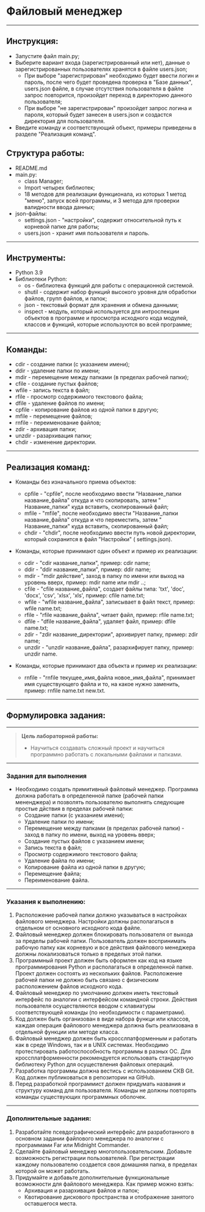 # Файловый менеджер

___

## Инструкция:

+ Запустите файл main.py;
+ Выберите вариант входа (зарегистрированный или нет), данные о зарегистрированных пользователях хранятся в файле
  users.json;
    + При выборе "зарегистрирован" необходимо будет ввести логин и пароль, после чего будет проведена проверка в "Базе
      данных", users.json файле, в случае отсутствия
      пользователя в файле запрос повторится, произойдет переход в директорию данного пользователя;
    + При выборе "не зарегистрирован" произойдет запрос логина и пароля, который будет занесен в users.json и создастся
      директория для пользователя.
+ Введите команду и соответствующий объект, примеры приведены в разделе "Реализация команд".

## Структура работы:

+ README.md
+ main.py:
    + class Manager;
    + Import четырех библиотек;
    + 18 методов для реализации функционала, из которых 1 метод "меню", запуск всей программы, и 3 метода для проверки
      валидности ввода данных;
+ json-файлы:
    + settings.json - "настройки", содержит относительной путь к корневой папке для работы;
    + users.json - хранит имя пользователя и пароль.

___

## Инструменты:

+ Python 3.9
+ Библиотеки Python:
    + os - библиотека функций для работы с операционной системой.
    + shutil - содержит набор функций высокого уровня для обработки файлов, групп файлов, и папок;
    + json - текстовый формат для хранения и обмена данными;
    + inspect - модуль, который используется для интроспекции объектов в программе и просмотра исходного кода модулей,
      классов и функций, которые используются во всей программе;

___

## Команды:

+ cdir - создание папки (с указанием имени);
+ ddir - удаление папки по имени;
+ mdir - перемещение между папками (в пределах рабочей папки);
+ cfile - создание пустых файлов;
+ wfile - запись текста в файл;
+ rfile - просмотр содержимого текстового файла;
+ dfile - удаление файлов по имени;
+ cpfile - копирование файлов из одной папки в другую;
+ mfile - перемещение файлов;
+ rnfile - переименование файлов;
+ zdir - архивация папки;
+ unzdir - разархивация папки;
+ chdir - изменение директории.

___

## Реализация команд:

+ Команды без изначального приема объектов:
    + cpfile - "cpfile", после необходимо ввести "Название_папки название_файла" откуда и что скопировать, затем "
      Название_папки" куда вставить, скопированный файл;
    + mfile - "mfile", после необходимо ввести "Название_папки название_файла" откуда и что переместить, затем "
      Название_папки" куда вставить, скопированный файл;
    + chdir - "chdir", после необходимо ввести путь новой директории, который сохранится в файл "Настройки" (
      settings.json).

+ Команды, которые принимают один объект и пример их реализации:
    + cdir - "cdir название_папки", пример: cdir name;
    + ddir - "ddir название_папки", пример: ddir name;
    + mdir - "mdir действие", заход в папку по имени или выход на уровень вверх, пример: mdir name или mdir ..;
    + cfile - "cfile название_файла", создает файлы типа: 'txt', 'doc', 'docx', 'csv', 'xlsx', 'xls', пример: cfile
      name.txt;
    + wfile - "wfile название_файла", записывает в файл текст, пример: wfile name.txt;
    + rfile - "rfile название_файла", читает файл, пример: rfile name.txt;
    + dfile - "dfile название_файла", удаляет файл, пример: dfile name.txt;
    + zdir - "zdir название_директории", архивирует папку, пример: zdir name;
    + unzdir - "unzdir название_файла", разархифирует папку, пример: unzdir name.

+ Команды, которые принимают два объекта и пример их реализации:
    + rnfile - "rnfile текущее_имя_файла новое_имя_файла", принимает имя существующего файла и то, на какое нужно
      заменить, пример: rnfile name.txt new.txt.

___

## Формулировка задания:

___
> **Цель лабораторной работы:**
> + Научиться создавать сложный проект и научиться программно работать с локальными файлами и папками.
___

### Задания для выполнения

+ Необходимо создать примитивный файловый менеджер. Программа должна работать в определенной папке (рабочей папки
  мененджера) и позволять пользователю выполнять следующие простые дйствия в пределах рабочей папки:
    + Создание папки (с указанием имени);
    + Удаление папки по имени;
    + Перемещение между папками (в пределах рабочей папки) - заход в папку по имени, выход на уровень вверх;
    + Создание пустых файлов с указанием имени;
    + Запись текста в файл;
    + Просмотр содержимого текстового файла;
    + Удаление файла по имени;
    + Копирование файла из одной папки в другую;
    + Перемещение файла;
    + Переименование файла.

___

### Указания к выполнению:

1. Расположение рабочей папки должно указываться в настройках файлового менеджера. Настройки должны располагаться в
   отдельном от основного исходного кода файле.
2. Файловый менеджер должен блокировать пользователя от выхода за пределы рабочей папки. Пользователь должен
   воспринимать рабочую папку как корневую и все действия файлового менеджера должны локализоваться только в пределых
   этой папки.
3. Программный проект должен быть оформлен как код на языке программирования Python и располагаться в определенной
   папке. Проект должен состоять из нескольких файлов. Расположение рабочей папки не должно быть связано с физическим
   расположением файлов исходного кода.
4. Файловый менеджер по умолчанию должен иметь текстовый интерфейс по аналогии с интерфейсом командной строки. Действия
   пользователя осуществляются вводом с клавиатуры соответствующей команды (по необходимости с параметрами).
5. Код должен быть организован в виде набора функци или классов, каждая операция файлового менеджера должна быть
   реализована в отдельной функции или методе класса.
6. Файловый менеджер должен быть кросслпатформенным и работать как в среде Windows, так и в UNIX системах. Необходимо
   протестировать работоспособность программы в разных OC. Для кроссплатформенности рекомендуется использовать
   стандартную библиотеку Python для осуществления файловых операций.
7. Разработка программы должна вестись с использованием СКВ Git. Код должен публиковаться в репозитории на GitHub.
8. Перед разработкой программист должен придумать названия и структуру команд для пользователя. Команды не должны
   повторять команды существующих программных оболочек.

___

### Дополнительные задания:

1. Разработайте псевдографический интерфейс для разработанного в основном задании файлового менеджера по аналогии с
   программами Far или Midnight Commander.
2. Сделайте файловый менеджер многопользовательским. Добавьте возможность регистрации пользователей. При регистрации
   каждому пользователю создается своя домашняя папка, в пределах которой он может работать.
3. Придумайте и добавьте дополнительные функциональные возможности для файлового менеджера. Как пример можно взять:
    + Архивация и разархивация файлов и папок;
    + Квотирование дискового пространства и отображение занятого оставшегося места.